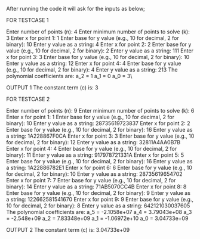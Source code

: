 After running the code it will ask for the inputs as below;


FOR TESTCASE 1


Enter number of points (n): 4
Enter minimum number of points to solve (k): 3
Enter x for point 1: 1
Enter base for y value (e.g., 10 for decimal, 2 for binary): 10
Enter y value as a string: 4
Enter x for point 2: 2
Enter base for y value (e.g., 10 for decimal, 2 for binary): 2
Enter y value as a string: 111
Enter x for point 3: 3
Enter base for y value (e.g., 10 for decimal, 2 for binary): 10
Enter y value as a string: 12
Enter x for point 4: 4
Enter base for y value (e.g., 10 for decimal, 2 for binary): 4
Enter y value as a string: 213
The polynomial coefficients are:
a_2 = 1
a_1 = 0
a_0 = 3\

OUTPUT 1
The constant term (c) is: 3



FOR TESTCASE 2


Enter number of points (n): 9
Enter minimum number of points to solve (k): 6
Enter x for point 1: 1
Enter base for y value (e.g., 10 for decimal, 2 for binary): 10
Enter y value as a string: 28735619723837
Enter x for point 2: 2
Enter base for y value (e.g., 10 for decimal, 2 for binary): 16
Enter y value as a string: 1A228867F0CA
Enter x for point 3: 3
Enter base for y value (e.g., 10 for decimal, 2 for binary): 12
Enter y value as a string: 32811A4AA0B7B
Enter x for point 4: 4
Enter base for y value (e.g., 10 for decimal, 2 for binary): 11
Enter y value as a string: 917978721331A
Enter x for point 5: 5
Enter base for y value (e.g., 10 for decimal, 2 for binary): 16
Enter y value as a string: 1A22886782E1
Enter x for point 6: 6
Enter base for y value (e.g., 10 for decimal, 2 for binary): 10
Enter y value as a string: 28735619654702
Enter x for point 7: 7
Enter base for y value (e.g., 10 for decimal, 2 for binary): 14
Enter y value as a string: 71AB5070CC4B
Enter x for point 8: 8
Enter base for y value (e.g., 10 for decimal, 2 for binary): 9
Enter y value as a string: 122662581541670
Enter x for point 9: 9
Enter base for y value (e.g., 10 for decimal, 2 for binary): 8
Enter y value as a string: 642121030037605
The polynomial coefficients are:
a_5 = -2.1058e+07
a_4 = 3.79043e+08
a_3 = -2.548e+09
a_2 = 7.83348e+09
a_1 = -1.06972e+10
a_0 = 3.04733e+09


OUTPUT 2
The constant term (c) is: 3.04733e+09

